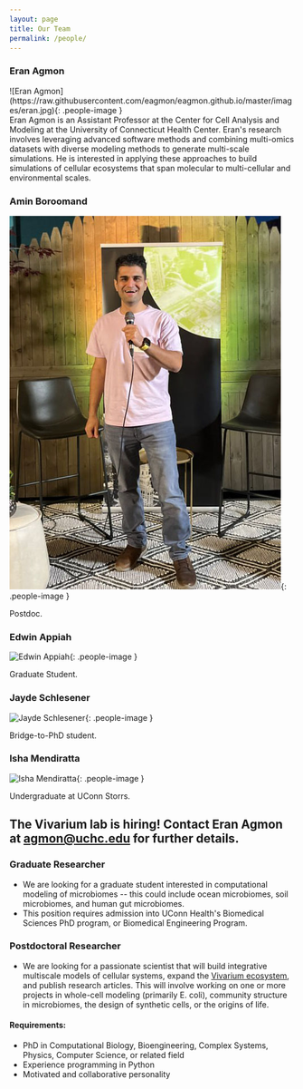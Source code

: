 ```yaml
---
layout: page
title: Our Team
permalink: /people/
---
```


### Eran Agmon

<div class="person">
    ![Eran Agmon](https://raw.githubusercontent.com/eagmon/eagmon.github.io/master/images/eran.jpg){: .people-image }
    <div class="person-info">
Eran Agmon is an Assistant Professor at the Center for Cell Analysis and Modeling at the University of Connecticut Health 
Center. Eran's research involves leveraging advanced software methods and combining multi-omics datasets with diverse 
modeling methods to generate multi-scale simulations. He is interested in applying these approaches to build simulations 
of cellular ecosystems that span molecular to multi-cellular and environmental scales.
    </div>
</div>

### Amin Boroomand

![Amin Boroomand](https://raw.githubusercontent.com/eagmon/eagmon.github.io/master/images/amin.jpg){: .people-image }

Postdoc.

### Edwin Appiah

![Edwin Appiah](/path/to/edwin-photo.jpg){: .people-image }

Graduate Student.

### Jayde Schlesener

![Jayde Schlesener](/path/to/jayde-photo.jpg){: .people-image }

Bridge-to-PhD student.

### Isha Mendiratta

![Isha Mendiratta](/path/to/isha-photo.jpg){: .people-image }

Undergraduate at UConn Storrs.


## The Vivarium lab is hiring! Contact Eran Agmon at [agmon@uchc.edu](mailto:agmon@uchc.edu) for further details.  

### Graduate Researcher
- We are looking for a graduate student interested in computational modeling of microbiomes -- this could include ocean 
microbiomes, soil microbiomes, and human gut microbiomes.
- This position requires admission into UConn Health's Biomedical Sciences PhD program, or Biomedical Engineering Program.


### Postdoctoral Researcher
- We are looking for a passionate scientist that will build integrative multiscale models of cellular systems, expand 
the [Vivarium ecosystem](https://vivarium-collective.github.io), and publish research articles. This will involve 
working on one or more projects in whole-cell modeling (primarily E. coli), community structure in microbiomes, the 
design of synthetic cells, or the origins of life. 

#### Requirements:
- PhD in Computational Biology, Bioengineering, Complex Systems, Physics, Computer Science, or related field
- Experience programming in Python
- Motivated and collaborative personality
